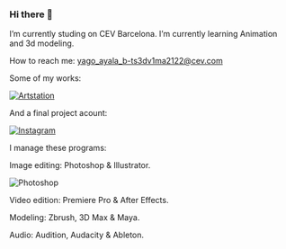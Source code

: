 ### Hi there 👋

I’m currently studing on CEV Barcelona. I’m currently learning Animation and 3d modeling.

 How to reach me: yago_ayala_b-ts3dv1ma2122@cev.com
 
 Some of my works:
 
[![Artstation](https://img.shields.io/badge/Artstation-@silayastudios-0590DB?style=for-the-badge&logo=artstation&logoColor=blue&labelColor=000000)](https://www.artstation.com/yagoayalaguerra7)
 
 And a final project acount: 

[![Instagram](https://img.shields.io/badge/Instagram-@silayastudios-E4405F?style=for-the-badge&logo=instagram&logoColor=pink&labelColor=101010)](https://www.instagram.com/silayastudios/?hl=es)
 
 I manage these programs:
 
Image editing: Photoshop & Illustrator.

![Photoshop]([https://img.shields.io/badge/Artstation-@silayastudios-0590DB?style=for-the-badge&logo=artstation&logoColor=blue&labelColor=000000](https://simpleicons.org/icons/adobephotoshop.svg))
                                        
Video edition: Premiere Pro & After Effects.

Modeling: Zbrush, 3D Max & Maya.

Audio: Audition, Audacity & Ableton.
 

